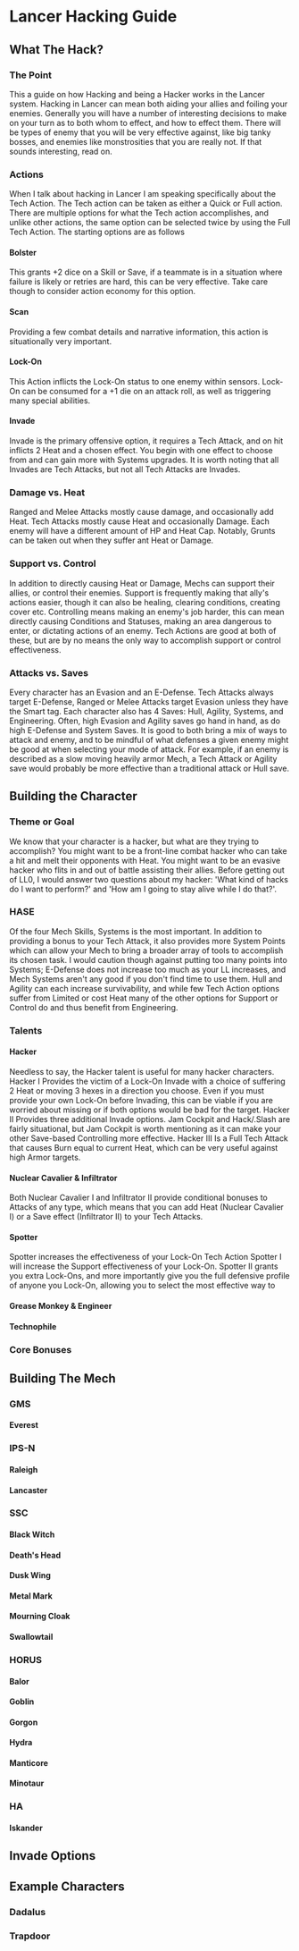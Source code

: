 # Lancer Hacking Guide

## What The Hack?
### The Point
This a guide on how Hacking and being a Hacker works in the Lancer system. Hacking in Lancer can mean both aiding your allies and foiling your enemies. Generally you will have a number of interesting decisions to make on your turn as to both whom to effect, and how to effect them. There will be types of enemy that you will be very effective against, like big tanky bosses, and enemies like monstrosities that you are really not. If that sounds interesting, read on.
### Actions
When I talk about hacking in Lancer I am speaking specifically about the Tech Action. The Tech action can be taken as either a Quick or Full action. There are multiple options for what the Tech action accomplishes, and unlike other actions, the same option can be selected twice by using the Full Tech Action. The starting options are as follows
#### Bolster
This grants +2 dice on a Skill or Save, if a teammate is in a situation where failure is likely or retries are hard, this can be very effective. Take care though to consider action economy for this option.
#### Scan
Providing a few combat details and narrative information, this action is situationally very important.
#### Lock-On
This Action inflicts the Lock-On status to one enemy within sensors. Lock-On can be consumed for a +1 die on an attack roll, as well as triggering many special abilities.
#### Invade
Invade is the primary offensive option, it requires a Tech Attack, and on hit inflicts 2 Heat and a chosen effect. You begin with one effect to choose from and can gain more with Systems upgrades. It is worth noting that all Invades are Tech Attacks, but not all Tech Attacks are Invades.
### Damage vs. Heat
Ranged and Melee Attacks mostly cause damage, and occasionally add Heat. Tech Attacks mostly cause Heat and occasionally Damage. Each enemy will have a different amount of HP and Heat Cap. Notably, Grunts can be taken out when they suffer ant Heat or Damage.
### Support vs. Control
In addition to directly causing Heat or Damage, Mechs can support their allies, or control their enemies. Support is frequently making that ally's actions easier, though it can also be healing, clearing conditions, creating cover etc. Controlling means making an enemy's job harder, this can mean directly causing Conditions and Statuses, making an area dangerous to enter, or dictating actions of an enemy. Tech Actions are good at both of these, but are by no means the only way to accomplish support or control effectiveness.
### Attacks vs. Saves
Every character has an Evasion and an E-Defense. Tech Attacks always target E-Defense, Ranged or Melee Attacks target Evasion unless they have the Smart tag. Each character also has 4 Saves: Hull, Agility, Systems, and Engineering. Often, high Evasion and Agility saves go hand in hand, as do high E-Defense and System Saves. It is good to both bring a mix of ways to attack and enemy, and to be mindful of what defenses a given enemy might be good at when selecting your mode of attack. For example, if an enemy is described as a slow moving heavily armor Mech, a Tech Attack or Agility save would probably be more effective than a traditional attack or Hull save.

## Building the Character
### Theme or Goal
We know that your character is a hacker, but what are they trying to accomplish? You might want to be a front-line combat hacker who can take a hit and melt their opponents with Heat. You might want to be an evasive hacker who flits in and out of battle assisting their allies. Before getting out of LL0, I would answer two questions about my hacker: 'What kind of hacks do I want to perform?' and 'How am I going to stay alive while I do that?'. 
### HASE
Of the four Mech Skills, Systems is the most important. In addition to providing a bonus to your Tech Attack, it also provides more System Points which can allow your Mech to bring a broader array of tools to accomplish its chosen task. I would caution though against putting too many points into Systems; E-Defense does not increase too much as your LL increases, and Mech Systems aren't any good if you don't find time to use them. Hull and Agility can each increase survivability, and while few Tech Action options suffer from Limited or cost Heat many of the other options for Support or Control do and thus benefit from Engineering.
### Talents
#### Hacker
Needless to say, the Hacker talent is useful for many hacker characters.
Hacker I Provides the victim of a Lock-On Invade with a choice of suffering 2 Heat or moving 3 hexes in a direction you choose. Even if you must provide your own Lock-On before Invading, this can be viable if you are worried about missing or if both options would be bad for the target.
Hacker II Provides three additional Invade options.
Jam Cockpit and Hack/.Slash are fairly situational, but Jam Cockpit is worth mentioning as it can make your other Save-based Controlling more effective.
Hacker III Is a Full Tech Attack that causes Burn equal to current Heat, which can be very useful against high Armor targets.
#### Nuclear Cavalier & Infiltrator
Both Nuclear Cavalier I and Infiltrator II provide conditional bonuses to Attacks of any type, which means that you can add Heat (Nuclear Cavalier I) or a Save effect (Infiltrator II) to your Tech Attacks.
#### Spotter
Spotter increases the effectiveness of your Lock-On Tech Action
Spotter I will increase the Support effectiveness of your Lock-On.
Spotter II grants you extra Lock-Ons, and more importantly give you the full defensive profile of anyone you Lock-On, allowing you to select the most effective way to 
#### Grease Monkey & Engineer
#### Technophile 
### Core Bonuses

## Building The Mech
### GMS
#### Everest
### IPS-N
#### Raleigh
#### Lancaster
### SSC
#### Black Witch
#### Death's Head
#### Dusk Wing
#### Metal Mark
#### Mourning Cloak
#### Swallowtail
### HORUS
#### Balor
#### Goblin
#### Gorgon
#### Hydra
#### Manticore
#### Minotaur
### HA
#### Iskander

## Invade Options

## Example Characters
### Dadalus
### Trapdoor


